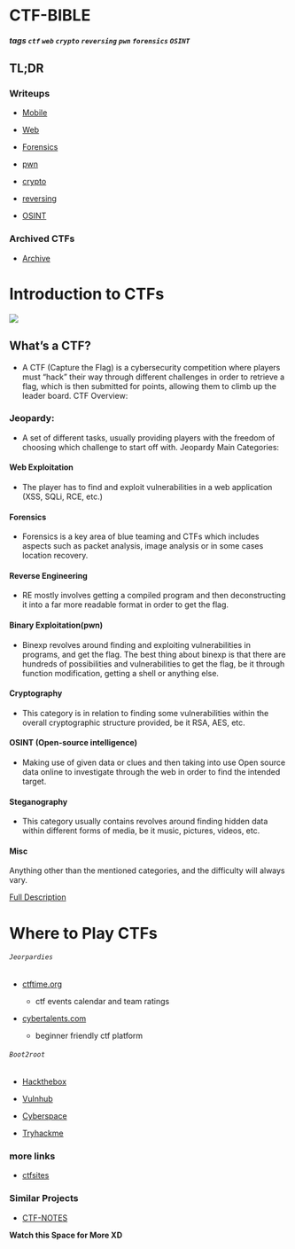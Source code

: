 # CTF-BIBLE

##### tags `ctf` `web` `crypto` `reversing` `pwn` `forensics` `OSINT` 
## TL;DR 
### Writeups

- [Mobile](./Mobile)

- [Web](./Web)

- [Forensics](./forensics)

- [pwn](./pwn)

- [crypto](./crypto)

- [reversing](./reversing)

- [OSINT](./Osint)

### Archived CTFs 

- [Archive](https://github.com/sajjadium/CTFium)




# Introduction to CTFs
![](ctf.jpg)
## What’s a CTF?
- A CTF (Capture the Flag) is a cybersecurity competition where players must “hack” their way through different challenges in order to retrieve a flag, which is then submitted for points, allowing them to climb up the leader board.
CTF Overview:
### Jeopardy:
- A set of different tasks, usually providing players with the freedom of choosing which challenge to start off with.
Jeopardy Main Categories:

#### Web Exploitation
- The player has to find and exploit vulnerabilities in a web application (XSS, SQLi, RCE, etc.)

#### Forensics
- Forensics is a key area of blue teaming and CTFs which includes aspects such as packet analysis, image analysis or in some cases location recovery.

#### Reverse Engineering
- RE mostly involves getting a compiled program and then deconstructing it into a far more readable format in order to get the flag.

#### Binary Exploitation(pwn)
- Binexp revolves around finding and exploiting vulnerabilities in programs, and get the flag. The best thing about binexp is that there are hundreds of possibilities and vulnerabilities to get the flag, be it through function modification, getting a shell or anything else.

#### Cryptography
- This category is in relation to finding some vulnerabilities within the overall cryptographic structure provided, be it RSA, AES, etc.

#### OSINT (Open-source intelligence)
- Making use of given data or clues and then taking into use Open source data online to investigate through the web in order to find the intended target.

#### Steganography
- This category usually contains revolves around finding hidden data within different forms of media, be it music, pictures, videos, etc.

#### Misc
Anything other than the mentioned categories, and the difficulty will always vary.

<a href="https://medium.com/bugbountywriteup/intro-to-ctfs-164a03fb9e60">Full Description</a>


# Where to Play CTFs
###### `Jeorpardies`

- <a href="https://ctftime.org">ctftime.org</a>
  - ctf events calendar and team ratings


- <a href="https://cybertalents.com">cybertalents.com</a>
  - beginner friendly ctf platform 
  
###### `Boot2root`

- [Hackthebox](https://hackthebox.eu)

- [Vulnhub](https://vulnhub.com)

- [Cyberspace](https://ctf.cyberspace.co.ke)

- [Tryhackme](https://tryhackme.com)



### more links

- [ctfsites](https://ctfsites.github.io)


### Similar Projects

- [CTF-NOTES](https://github.com/lanjelot/ctfs)

<b>Watch this Space for More XD</b>


